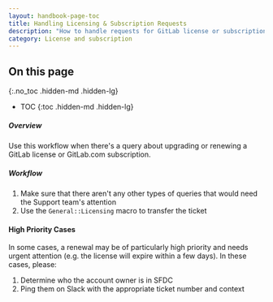 ```yaml
---
layout: handbook-page-toc
title: Handling Licensing & Subscription Requests
description: "How to handle requests for GitLab license or subscription upgrades or renewals"
category: License and subscription
---
```


## On this page
{:.no_toc .hidden-md .hidden-lg}

- TOC
{:toc .hidden-md .hidden-lg}

##### Overview

Use this workflow when there's a query about upgrading or renewing a GitLab
license or GitLab.com subscription.

##### Workflow

1. Make sure that there aren't any other types of queries that would need the Support team's attention
1. Use the `General::Licensing` macro to transfer the ticket

#### High Priority Cases

In some cases, a renewal may be of particularly high priority and needs urgent attention (e.g. the license
will expire within a few days). In these cases, please:
1. Determine who the account owner is in SFDC
1. Ping them on Slack with the appropriate ticket number and context
